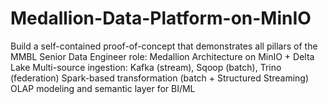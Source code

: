 # Medallion-Data-Platform-on-MinIO
Build a self-contained proof-of-concept that demonstrates all pillars of the MMBL Senior Data Engineer role:  Medallion Architecture on MinIO + Delta Lake  Multi-source ingestion: Kafka (stream), Sqoop (batch), Trino (federation)  Spark-based transformation (batch + Structured Streaming)  OLAP modeling and semantic layer for BI/ML
